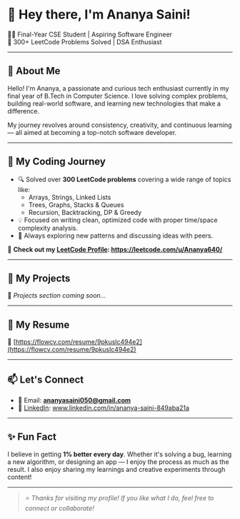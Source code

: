 # 🚀 Hey there, I'm Ananya Saini!

👩‍💻 Final-Year CSE Student | Aspiring Software Engineer  
🔢 300+ LeetCode Problems Solved | DSA Enthusiast  

---

## 🌟 About Me

Hello! I'm Ananya, a passionate and curious tech enthusiast currently in my final year of B.Tech in Computer Science. I love solving complex problems, building real-world software, and learning new technologies that make a difference.

My journey revolves around consistency, creativity, and continuous learning — all aimed at becoming a top-notch software developer.

---

## 🚀 My Coding Journey

- 🔍 Solved over **300 LeetCode problems** covering a wide range of topics like:
  - Arrays, Strings, Linked Lists
  - Trees, Graphs, Stacks & Queues
  - Recursion, Backtracking, DP & Greedy
- 💡 Focused on writing clean, optimized code with proper time/space complexity analysis.
- 💬 Always exploring new patterns and discussing ideas with peers.

📌 **Check out my [LeetCode Profile](#): https://leetcode.com/u/Ananya640/**

---

## 💼 My Projects

<!-- Add your project cards or links here later -->

🚧 *Projects section coming soon...*

---

## 📄 My Resume

📎 [https://flowcv.com/resume/9pkuslc494e2](https://flowcv.com/resume/9pkuslc494e2)

---

## 📫 Let's Connect

- 📧 Email: **ananyasaini050@gmail.com**  
- 💼 [LinkedIn](#): www.linkedin.com/in/ananya-saini-849aba21a

---

## ✨ Fun Fact

I believe in getting **1% better every day**. Whether it's solving a bug, learning a new algorithm, or designing an app — I enjoy the process as much as the result. I also enjoy sharing my learnings and creative experiments through content!

---

> ⭐ *Thanks for visiting my profile! If you like what I do, feel free to connect or collaborate!*
